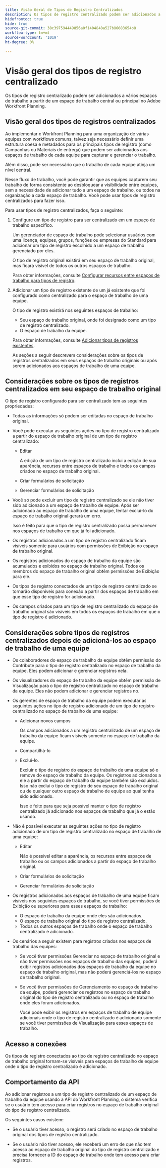 ```yaml
---
title: Visão Geral de Tipos de Registro Centralizados
description: Os tipos de registro centralizado podem ser adicionados a vários espaços de trabalho a partir de um espaço de trabalho central ou principal no Adobe Workfront Planning.
hidefromtoc: true
hide: true
source-git-commit: 38c397594449856a0f1404848a527b86083654b8
workflow-type: tm+mt
source-wordcount: '1019'
ht-degree: 0%

---
```


<!-- add these to the metadata, when making this public: 

feature: Workfront Planning
role: User, Admin
author: Alina
recommendations: noDisplay, noCatalog
-->

# Visão geral dos tipos de registro centralizado

Os tipos de registro centralizado podem ser adicionados a vários espaços de trabalho a partir de um espaço de trabalho central ou principal no Adobe Workfront Planning.

## Visão geral dos tipos de registros centralizados

Ao implementar o Workfront Planning para uma organização de várias equipes com workflows comuns, talvez seja necessário definir uma estrutura coesa e metadados para os principais tipos de registro (como Campanhas ou Materiais de entrega) que podem ser adicionados aos espaços de trabalho de cada equipe para capturar e gerenciar o trabalho.

Além disso, pode ser necessário que o trabalho de cada equipe atinja um nível central.

Nesse fluxo de trabalho, você pode garantir que as equipes capturem seu trabalho de forma consistente ao desbloquear a visibilidade entre equipes, sem a necessidade de adicionar tudo a um espaço de trabalho, ou todos na organização a cada espaço de trabalho. Você pode usar tipos de registro centralizados para fazer isso.

Para usar tipos de registro centralizados, faça o seguinte:

1. Configure um tipo de registro para ser centralizado em um espaço de trabalho específico.

   Um gerenciador de espaço de trabalho pode selecionar usuários com uma licença, equipes, grupos, funções ou empresas do Standard para adicionar um tipo de registro escolhido a um espaço de trabalho gerenciado por eles.

   O tipo de registro original existirá em seu espaço de trabalho original, mas ficará visível de todos os outros espaços de trabalho.

   Para obter informações, consulte [Configurar recursos entre espaços de trabalho para tipos de registro](/help/quicksilver/planning/architecture/configure-record-type-cross-workspace-capabilities.md).
1. Adicionar um tipo de registro existente de um já existente que foi configurado como centralizado para o espaço de trabalho de uma equipe.

   O tipo de registro existirá nos seguintes espaços de trabalho:

   * Seu espaço de trabalho original, onde foi designado como um tipo de registro centralizado.
   * O espaço de trabalho da equipe.

   Para obter informações, consulte [Adicionar tipos de registros existentes](/help/quicksilver/planning/architecture/add-cross-workspace-record-types.md).

   As seções a seguir descrevem considerações sobre os tipos de registros centralizados em seus espaços de trabalho originais ou após serem adicionados aos espaços de trabalho de uma equipe.

## Considerações sobre os tipos de registros centralizados em seu espaço de trabalho original

O tipo de registro configurado para ser centralizado tem as seguintes propriedades:

* Todas as informações só podem ser editadas no espaço de trabalho original.

* Você pode executar as seguintes ações no tipo de registro centralizado a partir do espaço de trabalho original de um tipo de registro centralizado:

   * Editar

     A edição de um tipo de registro centralizado inclui a edição de sua aparência, recursos entre espaços de trabalho e todos os campos criados no espaço de trabalho original.
   * Criar formulários de solicitação
   * Gerenciar formulários de solicitação

* Você só pode excluir um tipo de registro centralizado se ele não tiver sido adicionado a um espaço de trabalho de equipe. Após ser adicionado ao espaço de trabalho de uma equipe, tentar excluí-lo do espaço de trabalho original gerará um erro.

  Isso é feito para que o tipo de registro centralizado possa permanecer nos espaços de trabalho em que já foi adicionado.
* Os registros adicionados a um tipo de registro centralizado ficam visíveis somente para usuários com permissões de Exibição no espaço de trabalho original.
* Os registros adicionados do espaço de trabalho da equipe são acumulados e exibidos no espaço de trabalho original. Todos os membros do espaço de trabalho original obtêm permissões de Exibição para ele.

* Os tipos de registro conectados de um tipo de registro centralizado se tornarão disponíveis para conexão a partir dos espaços de trabalho em que esse tipo de registro for adicionado.

* Os campos criados para um tipo de registro centralizado do espaço de trabalho original são visíveis em todos os espaços de trabalho em que o tipo de registro é adicionado.

## Considerações sobre tipos de registros centralizados depois de adicioná-los ao espaço de trabalho de uma equipe

* Os colaboradores do espaço de trabalho da equipe obtêm permissão do Contribute para o tipo de registro centralizado no espaço de trabalho da equipe. Eles podem adicionar e gerenciar registros nela.

* Os visualizadores do espaço de trabalho da equipe obtêm permissão de Visualização para o tipo de registro centralizado no espaço de trabalho da equipe. Eles não podem adicionar e gerenciar registros no.

* Os gerentes de espaço de trabalho da equipe podem executar as seguintes ações no tipo de registro adicionado de um tipo de registro centralizado no espaço de trabalho de uma equipe:

   * Adicionar novos campos

     Os campos adicionados a um registro centralizado de um espaço de trabalho da equipe ficam visíveis somente no espaço de trabalho da equipe.
   * Compartilhá-lo
   * Excluí-lo.

     Excluir o tipo de registro do espaço de trabalho de uma equipe só o remove do espaço de trabalho da equipe. Os registros adicionados a ele a partir do espaço de trabalho da equipe também são excluídos. Isso não exclui o tipo de registro de seu espaço de trabalho original ou de qualquer outro espaço de trabalho de equipe ao qual tenha sido adicionado.

     Isso é feito para que seja possível manter o tipo de registro centralizado já adicionado nos espaços de trabalho que já o estão usando.

* Não é possível executar as seguintes ações no tipo de registro adicionado de um tipo de registro centralizado no espaço de trabalho de uma equipe:

   * Editar

     Não é possível editar a aparência, os recursos entre espaços de trabalho ou os campos adicionados a partir do espaço de trabalho original.
   * Criar formulários de solicitação
   * Gerenciar formulários de solicitação

* Os registros adicionados aos espaços de trabalho de uma equipe ficam visíveis nos seguintes espaços de trabalho, se você tiver permissões de Exibição ou superiores para esses espaços de trabalho:

   * O espaço de trabalho da equipe onde eles são adicionados.
   * O espaço de trabalho original do tipo de registro centralizado.
   * Todos os outros espaços de trabalho onde o espaço de trabalho centralizado é adicionado.

* Os cenários a seguir existem para registros criados nos espaços de trabalho das equipes:

   * Se você tiver permissões Gerenciar no espaço de trabalho original e não tiver permissões nos espaços de trabalho das equipes, poderá exibir registros adicionados dos espaços de trabalho da equipe no espaço de trabalho original, mas não poderá gerenciá-los no espaço de trabalho original.
   * Se você tiver permissões de Gerenciamento no espaço de trabalho da equipe, poderá gerenciar os registros no espaço de trabalho original do tipo de registro centralizado ou no espaço de trabalho onde eles foram adicionados.

     Você pode exibir os registros em espaços de trabalho de equipe adicionais onde o tipo de registro centralizado é adicionado somente se você tiver permissões de Visualização para esses espaços de trabalho.

## Acesso a conexões

Os tipos de registro conectados ao tipo de registro centralizado no espaço de trabalho original tornam-se visíveis para espaços de trabalho de equipe onde o tipo de registro centralizado é adicionado.

## Comportamento da API

Ao adicionar registros a um tipo de registro centralizado de um espaço de trabalho da equipe usando a API do Workfront Planning, o sistema verifica se o usuário tem acesso para criar registros no espaço de trabalho original do tipo de registro centralizado.

Os seguintes casos existem:

* Se o usuário tiver acesso, o registro será criado no espaço de trabalho original dos tipos de registro centralizado.

* Se o usuário não tiver acesso, ele receberá um erro de que não tem acesso ao espaço de trabalho original do tipo de registro centralizado e precisa fornecer a ID do espaço de trabalho onde tem acesso para criar registros.